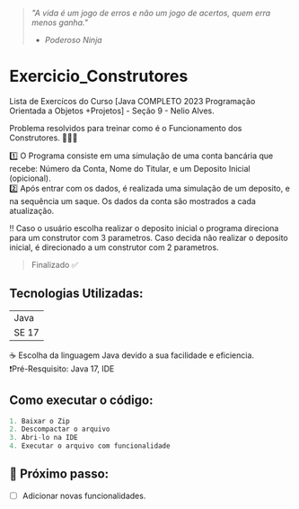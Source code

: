> *"A vida é um jogo de erros e não um jogo de acertos, quem erra menos ganha."* 
> - *Poderoso Ninja*

# Exercicio_Construtores
Lista de Exercícos do Curso [Java COMPLETO 2023 Programação Orientada a Objetos +Projetos] - Seção 9 - Nelio Alves.

Problema resolvidos para treinar como é o Funcionamento dos Construtores. 👷👷‍♀️

1️⃣ O Programa consiste em uma simulação de uma conta bancária que recebe: Número da Conta, Nome do Titular, e um Deposito Inicial (opicional). <br>
2️⃣ Após entrar com os dados, é realizada uma simulação de um deposito, e na sequência um saque. Os dados da conta são mostrados a cada atualização. <br>

‼️ Caso o usuário escolha realizar o deposito inicial o programa direciona para um construtor com 3 parametros. Caso decida não realizar o deposito inicial, é direcionado a um construtor com 2 parametros.

> Finalizado ✅

## Tecnologias Utilizadas:
<table>
  <tr>
    <td> Java </td>
  </tr>
  <tr>
    <td> SE 17 </td>
  </tr>
</table>
☕ Escolha da linguagem Java devido a sua facilidade e eficiencia. <br>
❗Pré-Resquisito: Java 17, IDE <br>

## Como executar o código:
```Java
1. Baixar o Zip
2. Descompactar o arquivo
3. Abri-lo na IDE
4. Executar o arquivo com funcionalidade
```

## 👟 Próximo passo:
- [ ] Adicionar novas funcionalidades.

